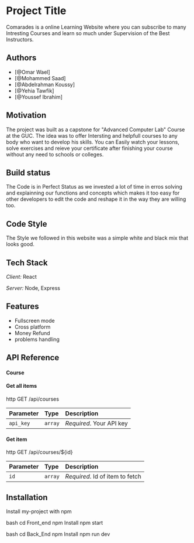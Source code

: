 # Project Title

Comarades is a online Learning Website where you can subscribe to many Intresting Courses and learn so much under Supervision of the Best Instructors. 


## Authors

- [@Omar Wael]
- [@Mohammed Saad]
- [@Abdelrahman Koussy]
- [@Yehia Tawfik]
- [@Youssef Ibrahim]


## Motivation

The project was built as a capstone for "Advanced Computer Lab" Course at the GUC.
The idea was to offer Intersting and helpfull courses to any body who want to develop his skills.
You can Easily watch your lessons, solve exercises and reieve your certificate after finishing your course without any need to schools or colleges.  

## Build status

The Code is in Perfect Status as we invested a lot of time in erros solving and explainning our functions and concepts which makes
 it too easy for other developers to edit 
 the code and reshape it in the way they are willing too.



## Code Style
The Style we followed in this website was a simple white and black mix that looks good.
## Tech Stack

*Client:* React

*Server:* Node, Express


## Features

- Fullscreen mode
- Cross platform
- Money Refund 
- problems handling
  


## API Reference


#### Course


#### Get all items

http
  GET /api/courses


| Parameter | Type     | Description                |
| :-------- | :------- | :------------------------- |
| `api_key` | `array` | *Required*. Your API key |

#### Get item

http
  GET /api/courses/${id}


| Parameter | Type     | Description                       |
| :-------- | :------- | :-------------------------------- |
| `id`      | `array` | *Required*. Id of item to fetch |



## Installation

Install my-project with npm

bash
  cd Front_end
  npm Install
  npm start


bash
  cd Back_End
  npm Install
  npm run dev

    
